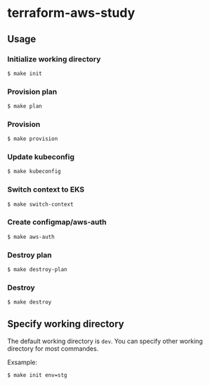 # terraform-aws-study

## Usage

### Initialize working directory
```sh
$ make init
```

### Provision plan
```sh
$ make plan
```

### Provision
```sh
$ make provision
```

### Update kubeconfig
```sh
$ make kubeconfig
```

### Switch context to EKS
```sh
$ make switch-context
```

### Create configmap/aws-auth
```sh
$ make aws-auth
```

### Destroy plan
```sh
$ make destroy-plan
```

### Destroy
```sh
$ make destroy
```

## Specify working directory

The default working directory is `dev`. You can specify other working directory for most commandes.  

Exsample:
```sh
$ make init env=stg
```
